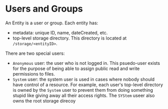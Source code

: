 # Users and Groups

An Entity is a user or group. Each entity has:

- metadata: unique ID, name, dateCreated, etc.
- top-level storage directory. This directory is located at `/storage/<entityID>`.

There are two special users:

- `Anonymous` user: the user who is not logged in. This psuedo-user exists for the purpose of being able to assign public read and write permissions to files.
- `System` user: the system user is used in cases where nobody should have control of a resource. For example, each user's top-level directory is owned by the `System` user to prevent them from doing something stupid like giving away all their access rights. The `SYStem` useer also owns the root storage direcoy

